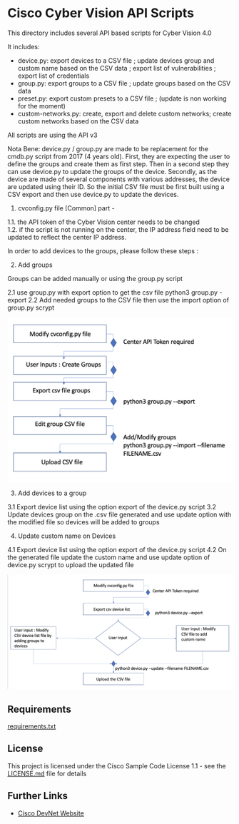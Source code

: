 # Cisco Cyber Vision API Scripts

This directory includes several API based scripts for Cyber Vision 4.0

It includes:
 - device.py: export devices to a CSV file ; update devices group and custom name based on the CSV data ; export list of vulnerabilities ; export list of credentials
 - group.py: export groups to a CSV file ; update groups based on the CSV data
 - preset.py: export custom presets to a CSV file ; (update is non working for the moment)
 - custom-networks.py: create, export and delete custom networks; create custom networks based on the CSV data

All scripts are using the API v3

 Nota Bene: device.py / group.py are made to be replacement for the cmdb.py script from 2017 (4 years old). First, they are expecting the user to define the groups and create them as first step. Then in a second step they can use device.py to update the groups of the device. Secondly, as the device are made of several components with various addresses, the device are updated using their ID. So the initial CSV file must be first built using a CSV export and then use device.py to update the devices.


1. cvconfig.py file [Common] part -  

1.1. the API token of the Cyber Vision center needs to be changed  
1.2. if the script is not running on the center, the IP address field need to be updated to reflect the center IP address.

In order to add devices to the groups, please follow these steps :

2. Add groups 

Groups can be added manually or using the group.py script 

2.1 use group.py with export option to get the csv file
         python3 group.py -export
2.2 Add needed groups to the CSV file then use the import option of group.py scrypt

![](2021-11-16-21-01-03.png)

3. Add devices to a group

3.1 Export device list using the option export of the device.py script
3.2 Update devices group on the .csv file generated and use update option with the modified file so devices will be added to groups

4. Update custom name on Devices

4.1 Export device list using the option export of the device.py script
4.2 On the generated file update the custom name and use update option of device.py scrypt to upload the updated file

![](2021-11-16-21-02-04.png)

## Requirements

[requirements.txt](requirements.txt)

## License

This project is licensed under the Cisco Sample Code License 1.1 - see the [LICENSE.md](LICENSE.md) file for details

## Further Links

* [Cisco DevNet Website](https://developer.cisco.com)


